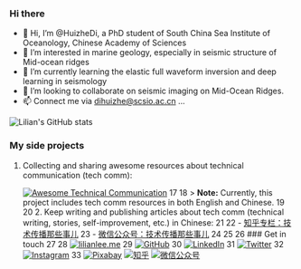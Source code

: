 ### Hi there 

- 👋 Hi, I’m @HuizheDi, a PhD student of South China Sea Institute of Oceanology, Chinese Academy of Sciences
- 👀 I’m interested in marine geology, especially in seismic structure of Mid-ocean ridges
- 🌱 I’m currently learning the elastic full waveform inversion and deep learning in seismology
- 💞️ I’m looking to collaborate on seismic imaging on Mid-Ocean Ridges.
- 📫 Connect me via dihuizhe@scsio.ac.cn ...
     

 ![Lilian's GitHub stats](https://github-readme-stats.vercel.app/api?username=lilin90&show_icons=true&theme=tokyonight)

 ### My side projects

 1. Collecting and sharing awesome resources about technical communication (tech comm):

     [![Awesome Technical Communication](https://github-readme-stats.vercel.app/api/pin?username=lilin90&repo=awesome-technical-communication&theme=radical)](https://github.com/lilin90/awesome-technical-communication)
17
18     > **Note:** Currently, this project includes tech comm resources in both English and Chinese.
19
20 2. Keep writing and publishing articles about tech comm (technical writing, stories, self-improvement, etc.) in Chinese:
21
22     - [知乎专栏：技术传播那些事儿](https://www.zhihu.com/column/tc-fun)
23     - [微信公众号：技术传播那些事儿](https://res.cloudinary.com/lilian-photos/image/upload/v1585391408/cover/wechat-qrcode-scan-to-follow.jpg)
24
25
26 ### Get in touch
27
28 [![lilianlee.me](https://img.shields.io/badge/lilianlee.me-orange)](https://lilianlee.me/)
29 [![GitHub](https://img.shields.io/badge/GitHub-grey?logo=github)](https://github.com/lilin90)
30 [![LinkedIn](https://img.shields.io/badge/LinkedIn-blue?logo=linkedin)](https://www.linkedin.com/in/lilian-lee-54305777/)
31 [![Twitter](https://img.shields.io/badge/Twitter-white?logo=twitter)](https://twitter.com/lilianlee90/)
32 [![Instagram](https://img.shields.io/badge/Instagram-white?logo=instagram)](https://www.instagram.com/lilianlee.me/)
33 [![Pixabay](https://img.shields.io/badge/Pixabay-white?logo=pixabay)](https://pixabay.com/zh/users/lilian90-1322641/)
[![知乎](https://img.shields.io/badge/知乎-white?logo=zhihu)](https://www.zhihu.com/people/liliansd)
[![微信公众号](https://img.shields.io/badge/微信公众号-white?logo=wechat)](https://res.cloudinary.com/lilian-photos/image/upload/v1585391408/cover/wechat-qrcode-scan-to-follow.jpg)


<!---
HuizheDi/HuizheDi is a ✨ special ✨ repository because its `README.md` (this file) appears on your GitHub profile.
You can click the Preview link to take a look at your changes.
--->
